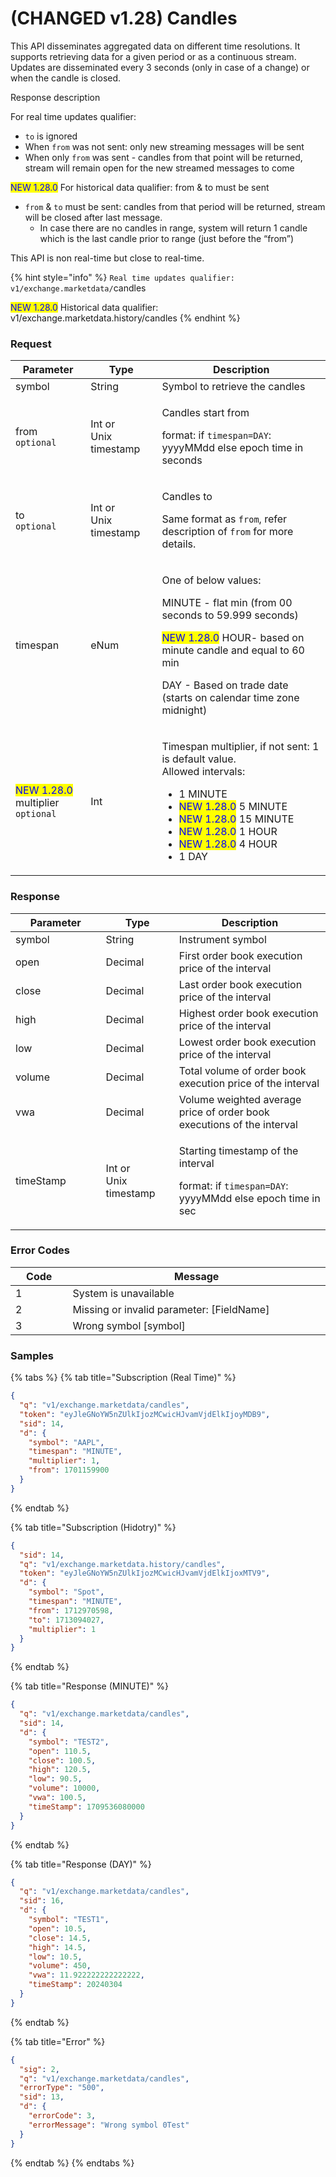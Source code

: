 # (CHANGED v1.28) Candles

This API disseminates aggregated data on different time resolutions. It supports retrieving data for a given period or as a continuous stream. Updates are disseminated every 3 seconds (only in case of a change) or when the candle is closed.

Response description&#x20;

For real time updates qualifier:&#x20;

* `to` is ignored&#x20;
* When `from` was not sent:  only new streaming messages will be sent
* When only `from` was sent - candles from that point will be returned, stream will remain open for the new streamed messages to come

<mark style="color:blue;">NEW 1.28.0</mark> For historical data qualifier: from & to must be sent&#x20;

* `from` & `to` must be sent: candles from that period will be returned, stream will be closed after last message.
  * In case there are no candles in range,  system will return 1 candle which is the last candle prior to range (just before the “from”)

This API is non real-time but close to real-time.

{% hint style="info" %}
`Real time updates qualifier: v1/exchange.marketdata/`candles

<mark style="color:blue;">NEW 1.28.0</mark> Historical data qualifier: v1/exchange.marketdata.history/candles
{% endhint %}

### **Request**

<table><thead><tr><th width="139.6710763680096">Parameter</th><th width="127">Type</th><th width="482.2">Description</th></tr></thead><tbody><tr><td>symbol</td><td>String</td><td>Symbol to retrieve the candles</td></tr><tr><td>from<br><code>optional</code></td><td>Int or<br>Unix timestamp</td><td><p>Candles start from </p><p>format: if <code>timespan=DAY</code>: yyyyMMdd else epoch time in seconds</p></td></tr><tr><td>to<br><code>optional</code></td><td>Int or<br>Unix timestamp</td><td><p>Candles to</p><p>Same format as <code>from</code>, refer description of <code>from</code> for more details.</p></td></tr><tr><td>timespan</td><td>eNum</td><td><p>One of below values:</p><p>MINUTE -  flat min (from 00 seconds to 59.999 seconds) </p><p><mark style="color:blue;">NEW 1.28.0</mark> HOUR- based on minute candle and equal to 60 min</p><p>DAY - Based on trade date (starts on calendar time zone midnight)</p></td></tr><tr><td><mark style="color:blue;">NEW 1.28.0</mark> multiplier <code>optional</code></td><td>Int</td><td><p>Timespan multiplier, if not sent: 1 is default value. <br>Allowed intervals:</p><ul><li>1 MINUTE </li><li><mark style="color:blue;">NEW 1.28.0</mark>  5 MINUTE </li><li><mark style="color:blue;">NEW 1.28.0</mark>  15 MINUTE </li><li><mark style="color:blue;">NEW 1.28.0</mark>  1 HOUR</li><li><mark style="color:blue;">NEW 1.28.0</mark>  4 HOUR</li><li>1 DAY </li></ul></td></tr></tbody></table>

### **Response**

<table><thead><tr><th width="196.8239997035043">Parameter</th><th width="133">Type</th><th width="403.2">Description</th></tr></thead><tbody><tr><td>symbol</td><td>String</td><td>Instrument symbol </td></tr><tr><td>open</td><td>Decimal</td><td>First order book execution price of the interval</td></tr><tr><td>close</td><td>Decimal</td><td>Last order book execution price of the interval</td></tr><tr><td>high</td><td>Decimal</td><td>Highest order book execution price of the interval</td></tr><tr><td>low</td><td>Decimal</td><td>Lowest order book execution price of the interval</td></tr><tr><td>volume</td><td>Decimal</td><td>Total volume of order book execution price of the interval</td></tr><tr><td>vwa</td><td>Decimal</td><td>Volume weighted average price of order book executions of the interval</td></tr><tr><td>timeStamp</td><td>Int or<br>Unix timestamp</td><td><p>Starting timestamp of the interval </p><p>format: if <code>timespan=DAY</code>: yyyyMMdd else epoch time in sec</p></td></tr></tbody></table>

### **Error Codes**

<table><thead><tr><th width="93.27803690934905">Code</th><th width="554.4285714285713">Message</th></tr></thead><tbody><tr><td>1</td><td>System is unavailable</td></tr><tr><td>2</td><td>Missing or invalid parameter: [FieldName]</td></tr><tr><td>3</td><td>Wrong symbol [symbol]</td></tr></tbody></table>

### **Samples**

{% tabs %}
{% tab title="Subscription (Real Time)" %}
```json
{
  "q": "v1/exchange.marketdata/candles",
  "token": "eyJleGNoYW5nZUlkIjozMCwicHJvamVjdElkIjoyMDB9",
  "sid": 14,
  "d": {
    "symbol": "AAPL",
    "timespan": "MINUTE",
    "multiplier": 1,
    "from": 1701159900
  }
}
```
{% endtab %}

{% tab title="Subscription (Hidotry)" %}
```json
{
  "sid": 14,
  "q": "v1/exchange.marketdata.history/candles",
  "token": "eyJleGNoYW5nZUlkIjozMCwicHJvamVjdElkIjoxMTV9",
  "d": {
    "symbol": "Spot",
    "timespan": "MINUTE",
    "from": 1712970598,
    "to": 1713094027,
    "multiplier": 1
  }
}
```
{% endtab %}

{% tab title="Response (MINUTE)" %}
```json
{
  "q": "v1/exchange.marketdata/candles",
  "sid": 14,
  "d": {
    "symbol": "TEST2",
    "open": 110.5,
    "close": 100.5,
    "high": 120.5,
    "low": 90.5,
    "volume": 10000,
    "vwa": 100.5,
    "timeStamp": 1709536080000
  }
}
```
{% endtab %}

{% tab title="Response (DAY)" %}
```json
{
  "q": "v1/exchange.marketdata/candles",
  "sid": 16,
  "d": {
    "symbol": "TEST1",
    "open": 10.5,
    "close": 14.5,
    "high": 14.5,
    "low": 10.5,
    "volume": 450,
    "vwa": 11.922222222222222,
    "timeStamp": 20240304
  }
}
```
{% endtab %}

{% tab title="Error" %}
```json
{
  "sig": 2,
  "q": "v1/exchange.marketdata/candles",
  "errorType": "500",
  "sid": 13,
  "d": {
    "errorCode": 3,
    "errorMessage": "Wrong symbol 0Test"
  }
}
```
{% endtab %}
{% endtabs %}
